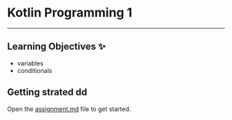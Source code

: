 # Kotlin Programming 1
---
## Learning Objectives ✨
- variables
- conditionals

## Getting strated dd
Open the [assignment.md](solution.kt) file to get started.
